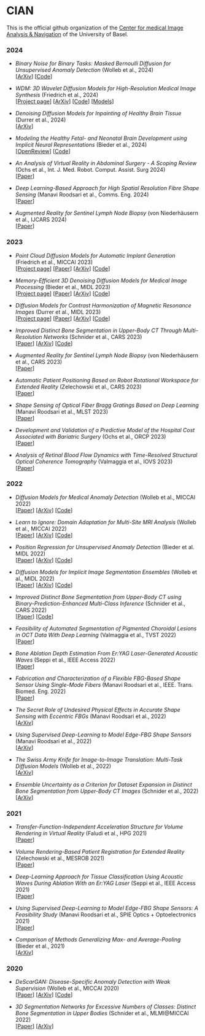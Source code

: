 # CIAN
This is the official github organization of the 
[Center for medical Image Analysis & Navigation](https://dbe.unibas.ch/en/cian/) of the University of Basel.

### 2024
* *Binary Noise for Binary Tasks: Masked Bernoulli Diffusion for Unsupervised Anomaly Detection* (Wolleb et al., 2024)  
[[ArXiv](https://arxiv.org/abs/2403.11667)]
[[Code](https://github.com/JuliaWolleb/Anomaly_berdiff)]

* *WDM: 3D Wavelet Diffusion Models for High-Resolution Medical Image Synthesis* (Friedrich et al., 2024)  
[[Project page](https://pfriedri.github.io/wdm-3d-io/)]
[[ArXiv](https://arxiv.org/abs/2402.19043)]
[[Code](https://github.com/pfriedri/wdm-3d)]
[[Models](https://huggingface.co/pfriedri/wdm-3d)]

* *Denoising Diffusion Models for Inpainting of Healthy Brain Tissue* (Durrer et al., 2024)  
[[ArXiv](https://arxiv.org/abs/2402.17307)]

* *Modeling the Healthy Fetal- and Neonatal Brain Development using Implicit Neural Representations* (Bieder et al., 2024)  
[[OpenReview](https://openreview.net/forum?id=fZNlO0Zpg1)]
[[Code](https://github.com/FlorentinBieder/Fetal-Development-INR)]

* *An Analysis of Virtual Reality in Abdominal Surgery - A Scoping Review* (Ochs et al., Int. J. Med. Robot. Comput. Assist. Surg 2024)  
[[Paper](https://doi.org/10.1002/rcs.2623)]

* *Deep Learning-Based Approach for High Spatial Resolution Fibre Shape Sensing* (Manavi Roodsari et al., Comms. Eng. 2024)  
[[Paper](https://doi.org/10.1038/s44172-024-00166-8)]

* *Augmented Reality for Sentinel Lymph Node Biopsy* (von Niederhäusern et al., IJCARS 2024)  
[[Paper](https://doi.org/10.1007/s11548-023-03014-w)]

### 2023
* *Point Cloud Diffusion Models for Automatic Implant Generation* (Friedrich et al., MICCAI 2023)  
[[Project page](https://pfriedri.github.io/pcdiff-implant-io/)]
[[Paper](https://doi.org/10.1007/978-3-031-43996-4_11)]
[[ArXiv](https://arxiv.org/abs/2303.08061)]
[[Code](https://github.com/pfriedri/pcdiff-implant)]

* *Memory-Efficient 3D Denoising Diffusion Models for Medical Image Processing* (Bieder et al., MIDL 2023)  
[[Project page](https://florentinbieder.github.io/PatchDDM-3D/)]
[[Paper](https://openreview.net/forum?id=neXqIGpO-tn)]
[[ArXiv](https://arxiv.org/abs/2303.15288)]
[[Code](https://github.com/FlorentinBieder/PatchDDM-3D)]

* *Diffusion Models for Contrast Harmonization of Magnetic Resonance Images* (Durrer et al., MIDL 2023)  
[[Project page](https://aliciadurrer.github.io/dm_moni_mr/)]
[[Paper](https://openreview.net/forum?id=Xs_Hd23_PP)]
[[ArXiv](https://arxiv.org/abs/2303.08189)]
[[Code](https://github.com/AliciaDurrer/dm_moni_mr)]

* *Improved Distinct Bone Segmentation in Upper-Body CT Through Multi-Resolution Networks* (Schnider et al., CARS 2023)  
[[Paper](https://link.springer.com/article/10.1007/s11548-023-02957-4)]
[[ArXiv](https://arxiv.org/abs/2301.13674)]
[[Code](https://gitlab.com/cian.unibas.ch/sneakynet)]

* *Augmented Reality for Sentinel Lymph Node Biopsy* (von Niederhäusern et al., CARS 2023)  
[[Paper](https://link.springer.com/article/10.1007/s11548-023-03014-w)]

* *Automatic Patient Positioning Based on Robot Rotational Workspace for Extended Reality* (Zelechowski et al., CARS 2023)  
[[Paper](https://link.springer.com/article/10.1007/s11548-023-02967-2)]

* *Shape Sensing of Optical Fiber Bragg Gratings Based on Deep Learning* (Manavi Roodsari et al., MLST 2023)  
[[Paper](https://iopscience.iop.org/article/10.1088/2632-2153/acda10/meta)]

* *Development and Validation of a Predictive Model of the Hospital Cost Associated with Bariatric Surgery* (Ochs et al., ORCP 2023)  
[[Paper](https://www.sciencedirect.com/science/article/pii/S1871403X23001163)]

* *Analysis of Retinal Blood Flow Dynamics with Time-Resolved Structural Optical Coherence Tomography* (Valmaggia et al., IOVS 2023)  
[[Paper](https://iovs.arvojournals.org/article.aspx?articleid=2789534)]

### 2022
* *Diffusion Models for Medical Anomaly Detection* (Wolleb et al., MICCAI 2022)  
[[Paper](https://link.springer.com/chapter/10.1007/978-3-031-16452-1_4)]
[[ArXiv](https://arxiv.org/abs/2203.04306)]
[[Code](https://github.com/JuliaWolleb/diffusion-anomaly)]

* *Learn to Ignore: Domain Adaptation for Multi-Site MRI Analysis* (Wolleb et al., MICCAI 2022)  
[[Paper](https://link.springer.com/chapter/10.1007/978-3-031-16449-1_69)] 
[[ArXiv](https://arxiv.org/abs/2110.06803)] 
[[Code](https://gitlab.com/cian.unibas.ch/L2I)]

* *Position Regression for Unsupervised Anomaly Detection* (Bieder et al. MIDL 2022)  
[[Paper](https://proceedings.mlr.press/v172/bieder22a.html)]
[[ArXiv](https://arxiv.org/abs/2301.08064)]
[[Code](https://gitlab.com/cian.unibas.ch/position-regression)]

* *Diffusion Models for Implicit Image Segmentation Ensembles* (Wolleb et al., MIDL 2022)  
[[Paper](https://openreview.net/forum?id=QNLR05X6uW)]
[[ArXiv](https://arxiv.org/abs/2112.03145)]
[[Code](https://github.com/JuliaWolleb/Diffusion-based-Segmentation)]

* *Improved Distinct Bone Segmentation from Upper-Body CT using Binary-Prediction-Enhanced Multi-Class Inference* (Schnider et al., CARS 2022)  
[[Paper](https://link.springer.com/article/10.1007/s11548-022-02650-y)]
[[Code](https://gitlab.com/cian.unibas.ch/cars2022-bem-inference)]

* *Feasibility of Automated Segmentation of Pigmented Choroidal Lesions in OCT Data With Deep Learning* (Valmaggia et al., TVST 2022)  
[[Paper](https://tvst.arvojournals.org/article.aspx?articleid=2783676)]

* *Bone Ablation Depth Estimation From Er:YAG Laser-Generated Acoustic Waves* (Seppi et al., IEEE Access 2022)  
[[Paper](https://ieeexplore.ieee.org/abstract/document/9966604)]

* *Fabrication and Characterization of a Flexible FBG-Based Shape Sensor Using Single-Mode Fibers* (Manavi Roodsari et al., IEEE. Trans. Biomed. Eng. 2022)  
[[Paper](https://ieeexplore.ieee.org/abstract/document/9699043)]

* *The Secret Role of Undesired Physical Effects in Accurate Shape Sensing with Eccentric FBGs* (Manavi Roodsari et al., 2022)  
[[ArXiv](https://arxiv.org/abs/2210.16316)]

* *Using Supervised Deep-Learning to Model Edge-FBG Shape Sensors* (Manavi Roodsari et al., 2022)  
[[ArXiv](https://arxiv.org/abs/2210.16068)]

* *The Swiss Army Knife for Image-to-Image Translation: Multi-Task Diffusion Models* (Wolleb et al., 2022)  
[[ArXiv](https://arxiv.org/abs/2204.02641)]

* *Ensemble Uncertainty as a Criterion for Dataset Expansion in Distinct Bone Segmentation from Upper-Body CT Images* (Schnider et al., 2022)  
[[ArXiv](https://arxiv.org/abs/2208.09216)]

### 2021
* *Transfer-Function-Independent Acceleration Structure for Volume Rendering in Virtual Reality* (Faludi et al., HPG 2021)  
[[Paper](https://dl.acm.org/doi/abs/10.2312/hpg.20211279)]

* *Volume Rendering-Based Patient Registration for Extended Reality* (Zelechowski et al., MESROB 2021)  
[[Paper](https://link.springer.com/chapter/10.1007/978-3-030-76147-9_13)]
  
* *Deep-Learning Approach for Tissue Classification Using Acoustic Waves During Ablation With an Er:YAG Laser* (Seppi et al., IEEE Access 2021)  
[[Paper](https://ieeexplore.ieee.org/abstract/document/9540681)]

* *Using Supervised Deep-Learning to Model Edge-FBG Shape Sensors: A Feasibility Study* (Manavi Roodsari et al., SPIE Optics + Optoelectronics 2021)  
[[Paper](https://www.spiedigitallibrary.org/conference-proceedings-of-spie/11772/117720P/Using-supervised-deep-learning-to-model-edge-FBG-shape-sensors/10.1117/12.2589252.short?SSO=1)]

* *Comparison of Methods Generalizing Max- and Average-Pooling* (Bieder et al., 2021)  
[[ArXiv](https://arxiv.org/abs/2103.01746)]

### 2020
* *DeScarGAN: Disease-Specific Anomaly Detection with Weak Supervision* (Wolleb et al., MICCAI 2020)  
[[Paper](https://link.springer.com/chapter/10.1007/978-3-030-59719-1_2)]
[[ArXiv](https://arxiv.org/abs/2007.14118)]
[[Code](https://github.com/JuliaWolleb/DeScarGAN)]

* *3D Segmentation Networks for Excessive Numbers of Classes: Distinct Bone Segmentation in Upper Bodies* (Schnider et al., MLMI@MICCAI 2022)  
[[Paper](https://link.springer.com/chapter/10.1007/978-3-030-59861-7_5)]
[[ArXiv](https://arxiv.org/abs/2010.07045)]
